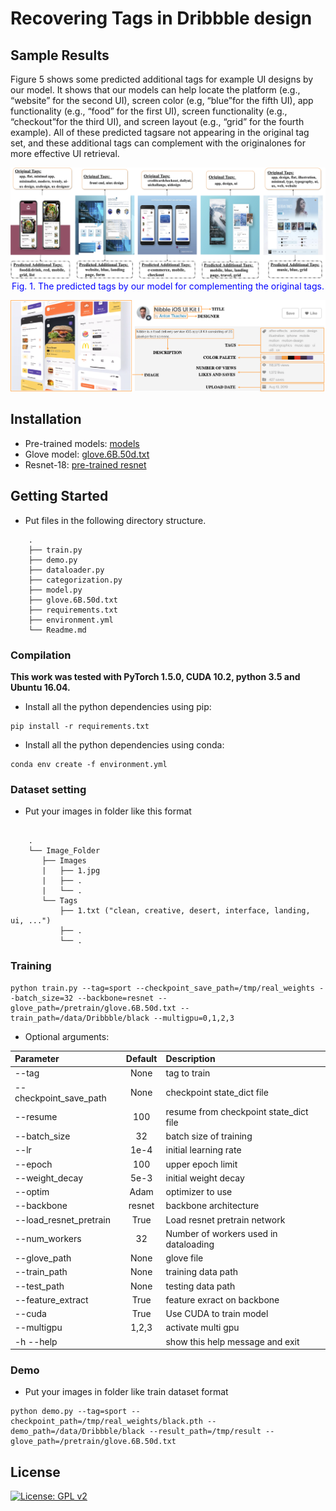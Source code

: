 # Recovering Tags in Dribbble design

## Sample Results

Figure 5 shows some predicted additional tags for example UI designs by our model. It shows that our models can help locate the platform (e.g., “website” for the second UI), screen color (e.g, “blue”for the fifth UI), app functionality (e.g., “food” for the first UI), screen functionality (e.g., “checkout”for the third UI), and screen layout (e.g., “grid” for the fourth example). All of these predicted tagsare not appearing in the original tag set, and these additional tags can complement with the originalones for more effective UI retrieval.

<div style="color:#0000FF" align="center">
    <img src="https://github.com/UITagPrediction/CSCW2020/blob/master/figures/figure9.png"/> 
<figcaption>Fig. 1. The predicted tags by our model for complementing the original tags.</figcaption>
</div>

![alt text](/figures/figure1.png)

## Installation
* Pre-trained models: [models](https://drive.google.com/file/d/1UoX8DouGC8wZgGEKnH_TN97N5vF8j310/view?usp=sharing) 
* Glove model: [glove.6B.50d.txt](https://drive.google.com/file/d/1PMkFo6550XRHO7kocYx_wJFbelMKwTrV/view?usp=sharing)
* Resnet-18: [pre-trained resnet](https://drive.google.com/file/d/1t3UJ-kkf_6PkCImvdF-HBnGp0mPuwkYU/view?usp=sharing)

## Getting Started
* Put files in the following directory structure.

```
    .
    ├── train.py
    ├── demo.py
    ├── dataloader.py
    ├── categorization.py
    ├── model.py
    ├── glove.6B.50d.txt
    ├── requirements.txt
    ├── environment.yml
    └── Readme.md
```

### Compilation
**This work was tested with PyTorch 1.5.0, CUDA 10.2, python 3.5 and Ubuntu 16.04.**

* Install all the python dependencies using pip:
```
pip install -r requirements.txt
```

* Install all the python dependencies using conda:
```
conda env create -f environment.yml
```

### Dataset setting
* Put your images in folder like this format
```

    .
    └── Image_Folder
       ├── Images
       |   ├── 1.jpg
       |   ├── .
       |   └── .
       └── Tags
           ├── 1.txt ("clean, creative, desert, interface, landing, ui, ...")
           ├── .
           └── .
```

### Training
```
python train.py --tag=sport --checkpoint_save_path=/tmp/real_weights --batch_size=32 --backbone=resnet --glove_path=/pretrain/glove.6B.50d.txt --train_path=/data/Dribbble/black --multigpu=0,1,2,3
```

* Optional arguments: 

| Parameter                 | Default       | Description   |	
| :------------------------ |:-------------:| :-------------|
| --tag  	                |	None        | tag to train
| --checkpoint_save_path  	|	None        | checkpoint state_dict file
| --resume                   |   100         | resume from checkpoint state_dict file
| --batch_size                   |   32         | batch size of training
| --lr  		            |   1e-4	    | initial learning rate
| --epoch                   |   100         | upper epoch limit
| --weight_decay  		            |   5e-3	    | initial weight decay
| --optim 	        |   Adam        | optimizer to use
| --backbone                   |   resnet         | backbone architecture
| --load_resnet_pretrain                   |   True         | Load resnet pretrain network
| --num_workers                   |   32         | Number of workers used in dataloading
| --glove_path                   |   None         | glove file
| --train_path                   |   None         | training data path
| --test_path                   |   None         | testing data path
| --feature_extract	            |   True          | feature exract on backbone
| --cuda                |   True           | Use CUDA to train model
| --multigpu                    |   1,2,3        | activate multi gpu
| -h --help                 |               | show this help message and exit

### Demo
* Put your images in folder like train dataset format
```
python demo.py --tag=sport --checkpoint_path=/tmp/real_weights/black.pth --demo_path=/data/Dribbble/black --result_path=/tmp/result --glove_path=/pretrain/glove.6B.50d.txt
```

## License
[![License: GPL v2](https://img.shields.io/badge/License-GPL%20v2-blue.svg)](https://www.gnu.org/licenses/old-licenses/gpl-2.0.en.html)